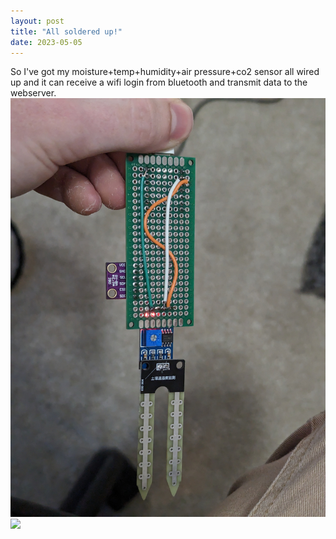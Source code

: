 ```yaml
---
layout: post
title: "All soldered up!"
date: 2023-05-05
---
```


So I've got my moisture+temp+humidity+air pressure+co2 sensor all wired up and it can receive a wifi login from bluetooth and transmit data to the webserver. <img src="_photos/pic1.jpg"/> <img src="_photos/pic2.jpg"/>
